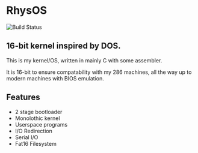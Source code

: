 # RhysOS

![Build Status](https://jenkins.therhys.co.uk/job/RhysOS/badge/icon?style=plastic)

## 16-bit kernel inspired by DOS.

This is my kernel/OS, written in mainly C with some assembler.

It is 16-bit to ensure compatability with my 286 machines, all the way up to modern machines with BIOS emulation.

## Features

- 2 stage bootloader
- Monolothic kernel
- Userspace programs
- I/O Redirection
- Serial I/O
- Fat16 Filesystem
